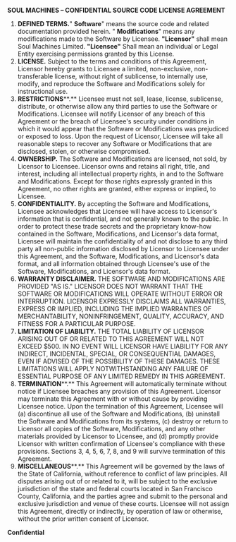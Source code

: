 **SOUL MACHINES – CONFIDENTIAL SOURCE CODE LICENSE AGREEMENT**

1. **DEFINED TERMS.**&quot; **Software**&quot; means the source code and related documentation provided herein. &quot; **Modifications**&quot; means any modifications made to the Software by Licensee. **&quot;Licensor&quot;** shall mean Soul Machines Limited. **&quot;Licensee&quot;** Shall mean an individual or Legal Entity exercising permissions granted by this License.
2. **LICENSE.** Subject to the terms and conditions of this Agreement, Licensor hereby grants to Licensee a limited, non-exclusive, non-transferable license, without right of sublicense, to internally use, modify, and reproduce the Software and Modifications solely for instructional use.
3. **RESTRICTIONS****.** Licensee must not sell, lease, license, sublicense, distribute, or otherwise allow any third parties to use the Software or Modifications. Licensee will notify Licensor of any breach of this Agreement or the breach of Licensee&#39;s security under conditions in which it would appear that the Software or Modifications was prejudiced or exposed to loss. Upon the request of Licensor, Licensee will take all reasonable steps to recover any Software or Modifications that are disclosed, stolen, or otherwise compromised.
4. **OWNERSHIP.** The Software and Modifications are licensed, not sold, by Licensor to Licensee. Licensor owns and retains all right, title, and interest, including all intellectual property rights, in and to the Software and Modifications. Except for those rights expressly granted in this Agreement, no other rights are granted, either express or implied, to Licensee.
5. **CONFIDENTIALITY.** By accepting the Software and Modifications, Licensee acknowledges that Licensee will have access to Licensor&#39;s information that is confidential, and not generally known to the public. In order to protect these trade secrets and the proprietary know-how contained in the Software, Modifications, and Licensor&#39;s data format, Licensee will maintain the confidentiality of and not disclose to any third party all non-public information disclosed by Licensor to Licensee under this Agreement, and the Software, Modifications, and Licensor&#39;s data format, and all information obtained through Licensee&#39;s use of the Software, Modifications, and Licensor&#39;s data format.
6. **WARRANTY DISCLAIMER.** THE SOFTWARE AND MODIFICATIONS ARE PROVIDED &quot;AS IS.&quot; LICENSOR DOES NOT WARRANT THAT THE SOFTWARE OR MODIFICATIONS WILL OPERATE WITHOUT ERROR OR INTERRUPTION. LICENSOR EXPRESSLY DISCLAIMS ALL WARRANTIES, EXPRESS OR IMPLIED, INCLUDING THE IMPLIED WARRANTIES OF MERCHANTABILITY, NONINFRINGEMENT, QUALITY, ACCURACY, AND FITNESS FOR A PARTICULAR PURPOSE.
7. **LIMITATION OF LIABILITY.** THE TOTAL LIABILITY OF LICENSOR ARISING OUT OF OR RELATED TO THIS AGREEMENT WILL NOT EXCEED $500. IN NO EVENT WILL LICENSOR HAVE LIABILITY FOR ANY INDIRECT, INCIDENTAL, SPECIAL, OR CONSE­QUEN­TIAL DAMAGES, EVEN IF ADVISED OF THE POSSIBILITY OF THESE DAMAGES. THESE LIMITATIONS WILL APPLY NOT­WITH­STANDING ANY FAILURE OF ESSENTIAL PURPOSE OF ANY LIMITED REMEDY IN THIS AGREEMENT.
8. **TERMINATION****.** This Agreement will automatically terminate without notice if Licensee breaches any provision of this Agreement. Licensor may terminate this Agreement with or without cause by providing Licensee notice. Upon the termination of this Agreement, Licensee will (a) discontinue all use of the Software and Modifications, (b) uninstall the Software and Modifications from its systems, (c) destroy or return to Licensor all copies of the Software, Modifications, and any other materials provided by Licensor to Licensee, and (d) promptly provide Licensor with written confirmation of Licensee&#39;s compliance with these provisions. Sections 3, 4, 5, 6, 7, 8, and 9 will survive termination of this Agreement.
9. **MISCELLANEOUS****.** This Agreement will be governed by the laws of the State of California, without reference to conflict of law principles. All disputes arising out of or related to it, will be subject to the exclusive jurisdiction of the state and federal courts located in San Francisco County, California, and the parties agree and submit to the personal and exclusive jurisdiction and venue of these courts. Licensee will not assign this Agreement, directly or indirectly, by operation of law or otherwise, without the prior written consent of Licensor.

**Confidential**